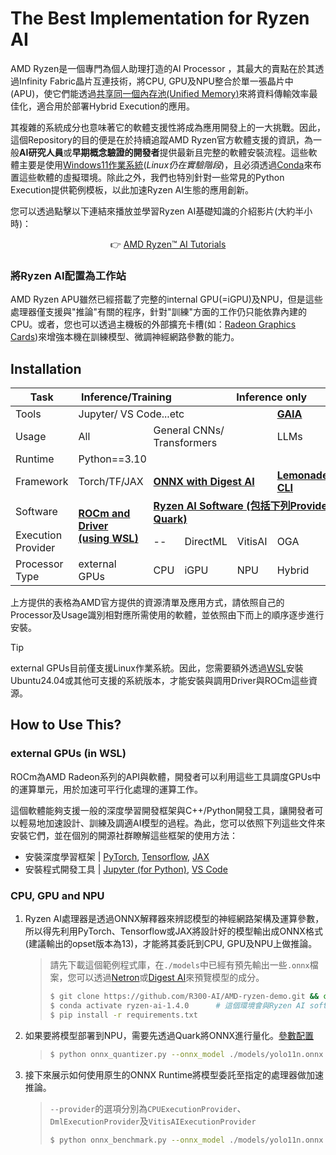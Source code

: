 # The Best Implementation for Ryzen AI

AMD Ryzen是一個專門為個人助理打造的AI Processor ，其最大的賣點在於其透過Infinity Fabric晶片互連技術，將CPU, GPU及NPU整合於單一張晶片中(APU)，使它們能透過[共享同一個內存池(Unified Memory)](https://rocm.docs.amd.com/projects/HIP/en/docs-6.2.0/how-to/unified_memory.html)來將資料傳輸效率最佳化，適合用於部署Hybrid Execution的應用。

其複雜的系統成分也意味著它的軟體支援性將成為應用開發上的一大挑戰。因此，這個Repository的目的便是在於持續追蹤AMD Ryzen官方軟體支援的資訊，為一般**AI研究人員**或**早期概念驗證的開發者**提供最新且完整的軟體安裝流程。這些軟體主要是使用[Windows11作業系統](https://www.microsoft.com/zh-tw/software-download/windows11)(*Linux仍在實驗階段*)，且必須透過[Conda](https://www.anaconda.com/docs/getting-started/miniconda/main)來布置這些軟體的虛擬環境。除此之外，我們也特別針對一些常見的Python Execution提供範例模板，以此加速Ryzen AI生態的應用創新。

您可以透過點擊以下連結來播放並學習Ryzen AI基礎知識的介紹影片(大約半小時)：

<div align="center">
  
:point_right: [AMD Ryzen™ AI Tutorials](https://youtube.com/playlist?list=PLYw1WVX5aNHABNAfottruTY8oX2eFlzmz&si=RLDuVowcy-6znu3e)

</div>

### 將Ryzen AI配置為工作站

AMD Ryzen APU雖然已經搭載了完整的internal GPU(=iGPU)及NPU，但是這些處理器僅支援與"推論"有關的程序，針對"訓練"方面的工作仍只能依靠內建的CPU。或者，您也可以透過主機板的外部擴充卡槽(如：[Radeon Graphics Cards](https://www.amd.com/en/products/graphics/desktops/radeon.html))來增強本機在訓練模型、微調神經網路參數的能力。

## Installation

<div align="center">
<table><thead>
  <tr>
    <th>Task</th>
    <th colspan="2">Inference/Training</th>
    <th colspan="5">Inference only</th>
  </tr></thead>
<tbody>
  <tr>
    <td>Tools</td>
    <td colspan="4">Jupyter/ VS Code...etc</td>
    <td colspan="3">
      <a href="https://github.com/amd/gaia"><b>GAIA</b></a> 
    </td>
  </tr>
  <tr>
    <td>Usage</td>
    <td>All</td>
    <td colspan="3">General CNNs/ Transformers</td>
    <td colspan="3">LLMs</td>
  </tr>
  <tr>
    <td>Runtime</td>
    <td colspan="6">Python==3.10&nbsp;&nbsp;&nbsp;&nbsp;</td>
    <td rowspan="2">C++</td>
  </tr>
  <tr>
    <td>Framework</td>
    <td>Torch/TF/JAX</td>
    <td colspan="3">
      <a href="https://github.com/onnx/digestai"><b>ONNX with Digest AI</b></a> 
    </td>
    <td colspan="2">
      <a href="https://github.com/onnx/turnkeyml/blob/main/docs/lemonade/README.md"><b>Lemonade CLI</b></a> 
    </td>
  </tr>
  <tr>
    <td>Software</td>
    <td rowspan="2">
      <a href="https://rocm.docs.amd.com/projects/install-on-linux/en/latest/install/quick-start.html"><b>ROCm and Driver<br>(using WSL)</b></a> 
    </td>
    <td colspan="6">
      <a href="https://ryzenai.docs.amd.com/en/latest/inst.html"><b>Ryzen AI Software (包括下列Provider及Quark)</b></a> 
    </td>
  </tr>
  <tr>
    <td>Execution Provider</td>
    <td>--</td>
    <td>DirectML</td>
    <td>VitisAI</td>
    <td colspan="3">OGA</td>
  </tr>
  <tr>
    <td>Processor Type</td>
    <td>external GPUs</td>
    <td>CPU</td>
    <td>iGPU</td>
    <td>NPU</td>
    <td colspan="3">Hybrid</td>
  </tr>
</tbody>
</table>
</div>

上方提供的表格為AMD官方提供的資源清單及應用方式，請依照自己的Processor及Usage識別相對應所需使用的軟體，並依照由下而上的順序逐步進行安裝。
> [!TIP]
> external GPUs目前僅支援Linux作業系統。因此，您需要額外透過[WSL](https://documentation.ubuntu.com/wsl/en/latest/howto/install-ubuntu-wsl2/)安裝Ubuntu24.04或其他可支援的系統版本，才能安裝與調用Driver與ROCm這些資源。

## How to Use This?

### **external GPUs (in WSL)**

ROCm為AMD Radeon系列的API與軟體，開發者可以利用這些工具調度GPUs中的運算單元，用於加速可平行化處理的運算工作。

這個軟體能夠支援一般的深度學習開發框架與C++/Python開發工具，讓開發者可以輕易地加速設計、訓練及調適AI模型的過程。為此，您可以依照下列這些文件來安裝它們，並在個別的開源社群瞭解這些框架的使用方法：

* 安裝深度學習框架 | [PyTorch](https://rocm.docs.amd.com/projects/install-on-linux/en/latest/install/3rd-party/pytorch-install.html), [Tensorflow](https://rocm.docs.amd.com/projects/install-on-linux/en/latest/install/3rd-party/tensorflow-install.html), [JAX](https://rocm.docs.amd.com/projects/install-on-linux/en/latest/install/3rd-party/jax-install.html)
* 安裝程式開發工具     | [Jupyter (for Python)](https://jupyter.org/install), [VS Code](https://code.visualstudio.com/download)

### **CPU, GPU and NPU**

1. Ryzen AI處理器是透過ONNX解釋器來辨認模型的神經網路架構及運算參數，所以得先利用PyTorch、Tensorflow或JAX將設計好的模型輸出成ONNX格式(建議輸出的opset版本為13)，才能將其委託到CPU, GPU及NPU上做推論。
   > 請先下載這個範例程式庫，在`./models`中已經有預先輸出一些`.onnx`檔案，您可以透過[Netron](https://github.com/lutzroeder/netron)或[Digest AI](https://github.com/onnx/digestai)來預覽模型的成分。
   > ```bash
   > $ git clone https://github.com/R300-AI/AMD-ryzen-demo.git && cd AMD-ryzen-demo
   > $ conda activate ryzen-ai-1.4.0      # 這個環境會與Ryzen AI software一起被安裝到您的主機.
   > $ pip install -r requirements.txt
   > ```

2. 如果要將模型部署到NPU，需要先透過Quark將ONNX進行量化。[參數配置](https://quark.docs.amd.com/latest/onnx/appendix_full_quant_config_features.html)
   > ```bash
   > $ python onnx_quantizer.py --onnx_model ./models/yolo11n.onnx
   > ```

3. 接下來展示如何使用原生的ONNX Runtime將模型委託至指定的處理器做加速推論。
   > `--provider`的選項分別為`CPUExecutionProvider`、`DmlExecutionProvider`及`VitisAIExecutionProvider`
   > ```bash
   > $ python onnx_benchmark.py --onnx_model ./models/yolo11n.onnx --provider CPUExecutionProvider
   > ```

